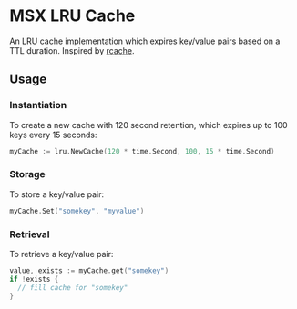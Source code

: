 # MSX LRU Cache

An LRU cache implementation which expires key/value pairs based on a TTL duration.
Inspired by [rcache](https://github.com/karlseguin/rcache).

## Usage

### Instantiation

To create a new cache with 120 second retention, which expires up to 100 keys every 15 seconds:

```go
myCache := lru.NewCache(120 * time.Second, 100, 15 * time.Second)
```

### Storage

To store a key/value pair:

```go
myCache.Set("somekey", "myvalue")
```

### Retrieval

To retrieve a key/value pair:

```go
value, exists := myCache.get("somekey")
if !exists { 
  // fill cache for "somekey"
}
```
